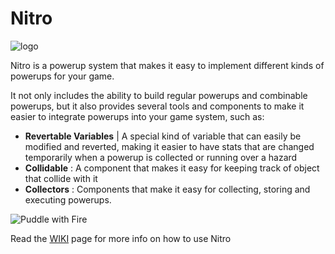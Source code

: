 # Nitro

![logo](https://user-images.githubusercontent.com/12601671/207251841-73b29f80-1568-426f-9f46-ce212922da58.png)

Nitro is a powerup system that makes it easy to implement different kinds of powerups for your game.

It not only includes the ability to build regular powerups and combinable powerups, but it also provides several tools and components to make it easier to integrate powerups into your game system, such as:

- **Revertable Variables** | A special kind of variable that can easily be modified and reverted, making it easier to have stats that are changed temporarily when a powerup is collected or running over a hazard
- **Collidable** : A component that makes it easy for keeping track of object that collide with it
- **Collectors** : Components that make it easy for collecting, storing and executing powerups. 

![Puddle with Fire](https://user-images.githubusercontent.com/12601671/118372189-f61f9c80-b575-11eb-827f-53c412d7beef.gif)

Read the [WIKI](https://github.com/nickc01/Nitro/wiki) page for more info on how to use Nitro
